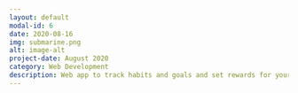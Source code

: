 ```yaml
---
layout: default
modal-id: 6
date: 2020-08-16
img: submarine.png
alt: image-alt
project-date: August 2020
category: Web Development
description: Web app to track habits and goals and set rewards for yourself.
---
```

